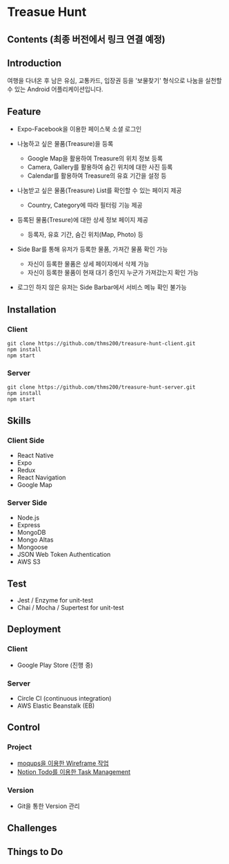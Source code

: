 # Treasue Hunt

## Contents (최종 버전에서 링크 연결 예정)

## Introduction

여행을 다녀온 후 남은 유심, 교통카드, 입장권 등을 '보물찾기' 형식으로 나눔을 실천할 수 있는 Android 어플리케이션입니다.

## Feature

* Expo-Facebook을 이용한 페이스북 소셜 로그인

* 나눔하고 싶은 물품(Treasure)을 등록
  - Google Map을 활용하여 Treasure의 위치 정보 등록
  - Camera, Gallery를 활용하여 숨긴 위치에 대한 사진 등록
  - Calendar를 활용하여 Treasure의 유효 기간을 설정 등

* 나눔받고 싶은 물품(Treasure) List를 확인할 수 있는 페이지 제공
  - Country, Category에 따라 필터링 기능 제공

* 등록된 물품(Tresure)에 대한 상세 정보 페이지 제공
  - 등록자, 유효 기간, 숨긴 위치(Map, Photo) 등

* Side Bar를 통해 유저가 등록한 물품, 가져간 물품 확인 가능
   - 자신이 등록한 물품은 상세 페이지에서 삭제 가능
   - 자신이 등록한 물품이 현재 대기 중인지 누군가 가져갔는지 확인 가능

* 로그인 하지 않은 유저는 Side Barbar에서 서비스 메뉴 확인 불가능

## Installation

### Client
```
git clone https://github.com/thms200/treasure-hunt-client.git
npm install
npm start
```
### Server
```
git clone https://github.com/thms200/treasure-hunt-server.git
npm install
npm start
```

## Skills

### Client Side

* React Native
* Expo
* Redux
* React Navigation
* Google Map

### Server Side

 * Node.js
 * Express
 * MongoDB
 * Mongo Altas
 * Mongoose
 * JSON Web Token Authentication
 * AWS S3

## Test
* Jest / Enzyme for unit-test
* Chai / Mocha / Supertest for unit-test

## Deployment

### Client
* Google Play Store (진행 중)

### Server
* Circle CI (continuous integration)
* AWS Elastic Beanstalk (EB)

## Control

### Project
* [moqups을 이용한 Wireframe 작업](https://app.moqups.com/XVR8rDTtv7/view/page/ae8fe8eb0?ui=0&fit_width=1)
* [Notion Todo를 이용한 Task Management](https://www.notion.so/23d7f29e6672407899e75027ed136480?v=c6915c23b4cb4a8799dd0fcd0e42ed76)

### Version
* Git을 통한 Version 관리

## Challenges

## Things to Do
